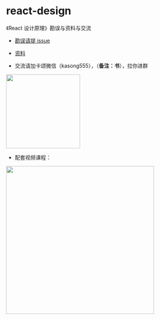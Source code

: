 # react-design

《React 设计原理》勘误与资料与交流

- [勘误请提 issue](https://github.com/BetaSu/react-design/issues)

- [资料](./data.md)

- 交流请加卡颂微信（kasong555），（**备注：书**），拉你进群

<image width="200" src="https://user-images.githubusercontent.com/15828041/199389833-e392507a-9125-4f44-97b8-dc9872b8fb50.png"/>

- 配套视频课程：

<image width="400" src="https://user-images.githubusercontent.com/15828041/210295659-dab49470-340d-4e87-8bfc-f785bc22a554.jpg"/>
